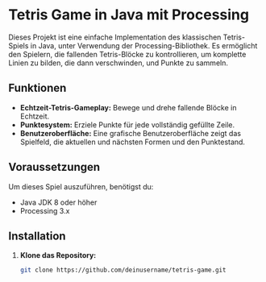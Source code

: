 # Tetris Game in Java mit Processing

Dieses Projekt ist eine einfache Implementation des klassischen Tetris-Spiels in Java, unter Verwendung der Processing-Bibliothek. Es ermöglicht den Spielern, die fallenden Tetris-Blöcke zu kontrollieren, um komplette Linien zu bilden, die dann verschwinden, und Punkte zu sammeln.

## Funktionen

- **Echtzeit-Tetris-Gameplay:** Bewege und drehe fallende Blöcke in Echtzeit.
- **Punktesystem:** Erziele Punkte für jede vollständig gefüllte Zeile.
- **Benutzeroberfläche:** Eine grafische Benutzeroberfläche zeigt das Spielfeld, die aktuellen und nächsten Formen und den Punktestand.

## Voraussetzungen

Um dieses Spiel auszuführen, benötigst du:
- Java JDK 8 oder höher
- Processing 3.x

## Installation

1. **Klone das Repository:**
   ```bash
   git clone https://github.com/deinusername/tetris-game.git
